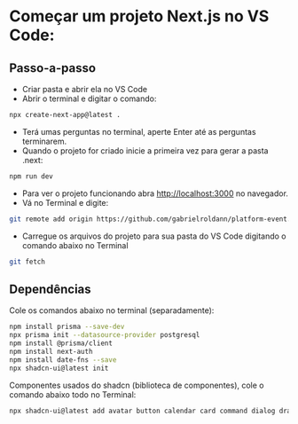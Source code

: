 
# Começar um projeto Next.js no VS Code:

## Passo-a-passo
- Criar pasta e abrir ela no VS Code
- Abrir o terminal e digitar o comando:
```bash
npx create-next-app@latest .
```
- Terá umas perguntas no terminal, aperte Enter até as perguntas terminarem.
- Quando o projeto for criado inicie a primeira vez para gerar a pasta .next:
```bash
npm run dev
```
- Para ver o projeto funcionando abra [http://localhost:3000](http://localhost:3000) no navegador.
- Vá no Terminal e digite:
```bash
git remote add origin https://github.com/gabrielroldann/platform-event.git
```
- Carregue os arquivos do projeto para sua pasta do VS Code digitando o comando abaixo no Terminal
```bash
git fetch
```

## Dependências

Cole os comandos abaixo no terminal (separadamente):
```bash
npm install prisma --save-dev
npx prisma init --datasource-provider postgresql
npm install @prisma/client
npm install next-auth
npm install date-fns --save
npx shadcn-ui@latest init
```

Componentes usados do shadcn (biblioteca de componentes), cole o comando abaixo todo no Terminal:
```bash
npx shadcn-ui@latest add avatar button calendar card command dialog drawer input label radio-group select textarea
```



